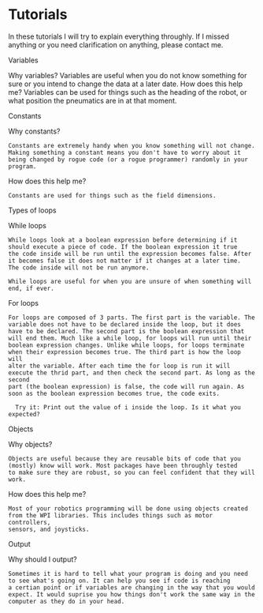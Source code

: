 # Tutorials

In these tutorials I will try to explain everything throughly. If I missed anything or you need clarification on anything, please contact me.

Variables

  Why variables?
    Variables are useful when you do not know something for sure or you intend to change the data at a later date. 
  How does this help me?
    Variables can be used for things such as the heading of the robot, or what position the pneumatics are in at that moment.
    
Constants

  Why constants?
  
    Constants are extremely handy when you know something will not change. Making something a constant means you don't have to worry about it
    being changed by rogue code (or a rogue programmer) randomly in your program.
    
  How does this help me?
  
    Constants are used for things such as the field dimensions.
    
Types of loops

  While loops
  
    While loops look at a boolean expression before determining if it should execute a piece of code. If the boolean expression it true
    the code inside will be run until the expression becomes false. After it becomes false it does not matter if it changes at a later time.
    The code inside will not be run anymore.
    
    While loops are useful for when you are unsure of when something will end, if ever.
  For loops
  
    For loops are composed of 3 parts. The first part is the variable. The variable does not have to be declared inside the loop, but it does
    have to be declared. The second part is the boolean expression that will end them. Much like a while loop, for loops will run until their 
    boolean expression changes. Unlike while loops, for loops terminate when their expression becomes true. The third part is how the loop will
    alter the variable. After each time the for loop is run it will execute the thrid part, and then check the second part. As long as the second
    part (the boolean expression) is false, the code will run again. As soon as the boolean expression becomes true, the code exits.
    
      Try it: Print out the value of i inside the loop. Is it what you expected?
      
Objects

  Why objects?
  
    Objects are useful because they are reusable bits of code that you (mostly) know will work. Most packages have been throughly tested
    to make sure they are robust, so you can feel confident that they will work.
    
  How does this help me?
  
    Most of your robotics programming will be done using objects created from the WPI libraries. This includes things such as motor controllers,
    sensors, and joysticks.
    
Output

  Why should I output?
  
    Sometimes it is hard to tell what your program is doing and you need to see what's going on. It can help you see if code is reaching
    a certian point or if variables are changing in the way that you would expect. It would suprise you how things don't work the same way in the 
    computer as they do in your head.
